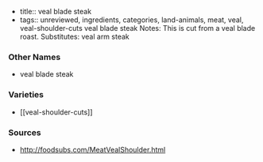- title:: veal blade steak
- tags:: unreviewed, ingredients, categories, land-animals, meat, veal, veal-shoulder-cuts
veal blade steak Notes: This is cut from a veal blade roast. Substitutes: veal arm steak

### Other Names

* veal blade steak

### Varieties

* [[veal-shoulder-cuts]]

### Sources
* http://foodsubs.com/MeatVealShoulder.html
